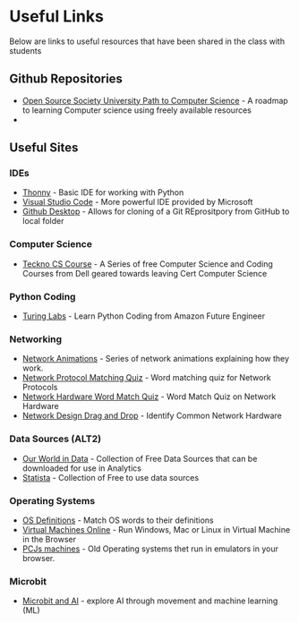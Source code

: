 # Useful Links

Below are links to useful resources that have been shared in the class with students

## Github Repositories

* [Open Source Society University Path to Computer Science](https://github.com/ossu/computer-science) - A roadmap to learning Computer science using freely available resources
* 

## Useful Sites

### IDEs

- [Thonny](https://thonny.org/) - Basic IDE for working with Python
- [Visual Studio Code](https://code.visualstudio.com/) - More powerful IDE provided by Microsoft
- [Github Desktop](https://github.com/apps/desktop) - Allows for cloning of a Git REprositpory from GitHub to local folder

### Computer Science

- [Teckno CS Course](https://teckno.dell.com/courses/) - A Series of free Computer Science and Coding Courses from Dell geared towards leaving Cert Computer Science

### Python Coding

- [Turing Labs](https://www.amazonfutureengineer.co.uk/turinglab) - Learn Python Coding from Amazon Future Engineer

### Networking

- [Network Animations](https://aboelela.site/projects/net-seal/animations/) - Series of network animations explaining how they work.
- [Network Protocol Matching Quiz](https://wordwall.net/resource/17098513/computing/ks4-network-protocols) - Word matching quiz for Network Protocols
- [Network Hardware Word Match Quiz](https://wordwall.net/resource/4384280/computing/14-network-hardware) - Word Match Quiz on Network Hardware
- [Network Design Drag and Drop](https://www.101computing.net/network-design-drag-drop/) - Identify Common Network Hardware

### Data Sources (ALT2)

- [Our World in Data](https://ourworldindata.org/) - Collection of Free Data Sources that can be downloaded for use in Analytics
- [Statista](https://www.statista.com/) - Collection of Free to use data sources

### Operating Systems

- [OS Definitions](https://wordwall.net/resource/17405688/-8-computer-operating-system-) - Match OS words to their definitions
- [Virtual Machines Online](https://www.onworks.net/programs/vm-online) - Run Windows, Mac or Linux in Virtual Machine in the Browser
- [PCJs machines](https://www.pcjs.org/) - Old Operating systems thet run in emulators in your browser.

### Microbit

- [Microbit and AI](https://microbit.org/get-started/user-guide/microbit-createai/) - explore AI through movement and machine learning (ML)
